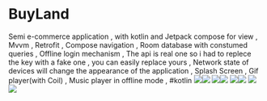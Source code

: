 # BuyLand
Semi e-commerce application , with kotlin and Jetpack compose for view , Mvvm , Retrofit , Compose navigation , Room database with constumed queries , Offline login mechanism , The api is real one so i had to replece the key with a fake one , you can easily replace yours , Network state of devices will change the appearance of the application , Splash Screen , Gif player(with Coil) , Music player in offline mode , 
#kotlin
![](images/bl1.jpg)![](images/bl2.jpg)
![](images/bl3.jpg)![](images/bl4.jpg)
![](images/bl5.jpg)![](images/bl6.jpg)
![](images/bl7.jpg)![](images/bl8.jpg)

